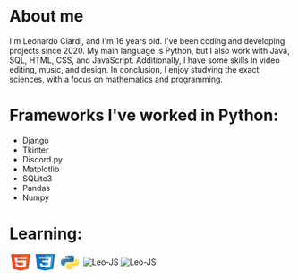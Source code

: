 <div style="display: inline_block"><br>
  <h1>About me</h1>
  <p>I'm Leonardo Ciardi, and I'm 16 years old. I've been coding and developing projects since 2020. My main language is Python, but I also work with Java, SQL, HTML, CSS, and JavaScript. Additionally, I have some skills in video editing, music, and design. In conclusion, I enjoy studying the exact sciences, with a focus on mathematics and programming.</p>
  <h1>Frameworks I've worked in Python:</h1>
  <ul>
    <li>Django</li>
    <li>Tkinter</li>
    <li>Discord.py</li>
    <li>Matplotlib</li>
    <li>SQLite3</li>
    <li>Pandas</li>
    <li>Numpy</li>
  </ul>
  <h1>Learning:</h1>
  <img align="center" alt="Leo-HTML" height="30" width="40" src="https://raw.githubusercontent.com/devicons/devicon/master/icons/html5/html5-original.svg">
  <img align="center" alt="Leo-CSS" height="30" width="40" src="https://raw.githubusercontent.com/devicons/devicon/master/icons/css3/css3-original.svg">
  <img align="center" alt="Leo-Python" height="30" width="40" src="https://raw.githubusercontent.com/devicons/devicon/master/icons/python/python-original.svg">
  <img align="center" alt="Leo-JS" height="30" width="40" src="https://upload.wikimedia.org/wikipedia/commons/thumb/6/6a/JavaScript-logo.png/800px-JavaScript-logo.png">
  <img align="center" alt="Leo-JS" height="30" width="40" src="https://cdn4.iconfinder.com/data/icons/logos-and-brands/512/181_Java_logo_logos-512.png">
</div>

